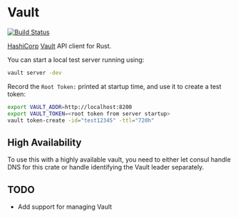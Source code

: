 # Vault
[![Build Status](https://travis-ci.org/ChrisMacNaughton/vault-rs.svg?branch=master)](https://travis-ci.org/ChrisMacNaughton/vault-rs)

[HashiCorp](https://hashicorp.com/) [Vault](https://www.vaultproject.io) API client for Rust.

You can start a local test server running using:

```bash
vault server -dev
```

Record the `Root Token:` printed at startup time, and use it to create a
test token:

```bash
export VAULT_ADDR=http://localhost:8200
export VAULT_TOKEN=<root token from server startup>
vault token-create -id="test12345" -ttl="720h"
```

## High Availability

To use this with a highly available vault, you need to either let consul handle DNS for this crate or handle identifying the Vault leader separately.

## TODO

- Add support for managing Vault

